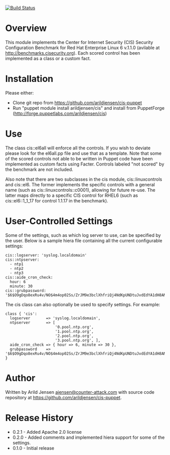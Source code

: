 [![Build Status](https://travis-ci.org/arildjensen/cis-puppet.png?branch=master)](https://travis-ci.org/arildjensen/cis-puppet)


Overview
========
 
This module implements the Center for Internet Security (CIS) Security Configuration Benchmark for Red Hat Enterprise Linux 6 v.1.1.0 (avilable at http://benchmarks.cisecurity.org). Each scored control has been implemented as a class or a custom fact.

Installation
============

Please either:

- Clone git repo from https://github.com/arildjensen/cis-puppet
- Run "puppet module install arildjensen/cis" and install from PuppetForge (http://forge.puppetlabs.com/arildjensen/cis)

Use
===

The class cis::el6all will enforce all the controls. If you wish to deviate please look for the el6all.pp file and use that as a template. Note that some of the scored controls not able to be written in Puppet code have been implemented as custom facts using Facter. Controls labeled "not scored" by the benchmark are not included.

Also note that there are two subclasses in the cis module, cis::linuxcontrols and cis::el6. The former implements the specific controls with a general name (such as cis::linuxcontrols::c0001), allowing for future re-use. The latter maps directly to a specific CIS control for RHEL6 (such as cis::el6::1_1_17 for control 1.1.17 in the benchmark).

User-Controlled Settings
========================
Some of the settings, such as which log server to use, can be specified by the
user. Below is a sample hiera file containing all the current configurable
settings:

```
cis::logserver: 'syslog.localdomain'
cis::ntpserver:
  - ntp1
  - ntp2
  - ntp3
cis::aide_cron_check:
  hour: 6
  minute: 30
cis::grubpassword: '$6$O9gDqo8exRu4v/NO$4m4op02Ss/ZrJM9e3bclXhfriQj4NdKpUNDtuJvdEdYA1dH8AMcXd.CmQW./6qLfXSyJSYdU8NNPm9M1x3KEj/'
```

The cis class can also optionally be used to specify settings. For example:

```
class { 'cis':
  logserver       => 'syslog.localdomain',
  ntpserver       => [
                      '0.pool.ntp.org', 
                      '1.pool.ntp.org', 
                      '2.pool.ntp.org', 
                      '3.pool.ntp.org', ],
  aide_cron_check => { hour => 6, minute => 30 },
  grubpassword    => '$6$O9gDqo8exRu4v/NO$4m4op02Ss/ZrJM9e3bclXhfriQj4NdKpUNDtuJvdEdYA1dH8AMcXd.CmQW./6qLfXSyJSYdU8NNPm9M1x3KEj/',
}
```

Author
====

Written by Arild Jensen <ajensen@counter-attack.com> with source code repository at https://github.com/arildjensen/cis-puppet.


Release History
==========
- 0.2.1 - Added Apache 2.0 license
- 0.2.0 - Added comments and implemented hiera support for some of the settings.
- 0.1.0 - Initial release
